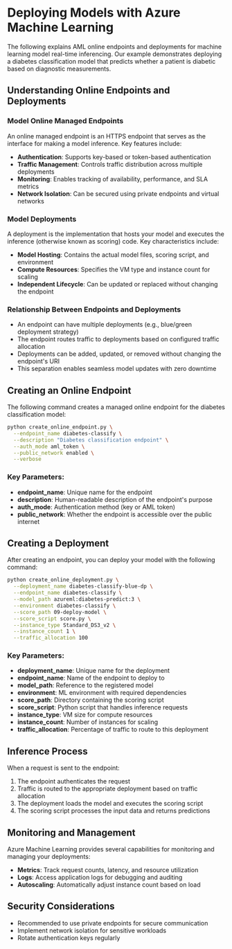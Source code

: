 # Deploying Models with Azure Machine Learning

The following explains AML online endpoints and deployments for machine learning model real-time inferencing. Our example demonstrates deploying a diabetes classification model that predicts whether a patient is diabetic based on diagnostic measurements.

## Understanding Online Endpoints and Deployments

### Model Online Managed Endpoints

An online managed endpoint is an HTTPS endpoint that serves as the interface for making a model inference. Key features include:

- **Authentication**: Supports key-based or token-based authentication
- **Traffic Management**: Controls traffic distribution across multiple deployments
- **Monitoring**: Enables tracking of availability, performance, and SLA metrics
- **Network Isolation**: Can be secured using private endpoints and virtual networks

### Model Deployments

A deployment is the implementation that hosts your model and executes the inference (otherwise known as scoring) code. Key characteristics include:

- **Model Hosting**: Contains the actual model files, scoring script, and environment
- **Compute Resources**: Specifies the VM type and instance count for scaling
- **Independent Lifecycle**: Can be updated or replaced without changing the endpoint

### Relationship Between Endpoints and Deployments

- An endpoint can have multiple deployments (e.g., blue/green deployment strategy)
- The endpoint routes traffic to deployments based on configured traffic allocation
- Deployments can be added, updated, or removed without changing the endpoint's URI
- This separation enables seamless model updates with zero downtime

## Creating an Online Endpoint

The following command creates a managed online endpoint for the diabetes classification model:

```bash
python create_online_endpoint.py \
  --endpoint_name diabetes-classify \
  --description "Diabetes classification endpoint" \
  --auth_mode aml_token \
  --public_network enabled \
  --verbose
```

### Key Parameters:

- **endpoint_name**: Unique name for the endpoint
- **description**: Human-readable description of the endpoint's purpose
- **auth_mode**: Authentication method (key or AML token)
- **public_network**: Whether the endpoint is accessible over the public internet

## Creating a Deployment

After creating an endpoint, you can deploy your model with the following command:

```bash
python create_online_deployment.py \
  --deployment_name diabetes-classify-blue-dp \
  --endpoint_name diabetes-classify \
  --model_path azureml:diabetes-predict:3 \
  --environment diabetes-classify \
  --score_path 09-deploy-model \
  --score_script score.py \
  --instance_type Standard_DS3_v2 \
  --instance_count 1 \
  --traffic_allocation 100
```

### Key Parameters:

- **deployment_name**: Unique name for the deployment
- **endpoint_name**: Name of the endpoint to deploy to
- **model_path**: Reference to the registered model
- **environment**: ML environment with required dependencies
- **score_path**: Directory containing the scoring script
- **score_script**: Python script that handles inference requests
- **instance_type**: VM size for compute resources
- **instance_count**: Number of instances for scaling
- **traffic_allocation**: Percentage of traffic to route to this deployment

## Inference Process

When a request is sent to the endpoint:

1. The endpoint authenticates the request
2. Traffic is routed to the appropriate deployment based on traffic allocation
3. The deployment loads the model and executes the scoring script
4. The scoring script processes the input data and returns predictions

## Monitoring and Management

Azure Machine Learning provides several capabilities for monitoring and managing your deployments:

- **Metrics**: Track request counts, latency, and resource utilization
- **Logs**: Access application logs for debugging and auditing
- **Autoscaling**: Automatically adjust instance count based on load

## Security Considerations

- Recommended to use private endpoints for secure communication
- Implement network isolation for sensitive workloads
- Rotate authentication keys regularly
